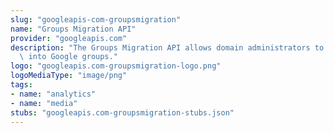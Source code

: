 ```yaml
---
slug: "googleapis-com-groupsmigration"
name: "Groups Migration API"
provider: "googleapis.com"
description: "The Groups Migration API allows domain administrators to archive emails\
  \ into Google groups."
logo: "googleapis.com-groupsmigration-logo.png"
logoMediaType: "image/png"
tags:
- name: "analytics"
- name: "media"
stubs: "googleapis.com-groupsmigration-stubs.json"
---
```

